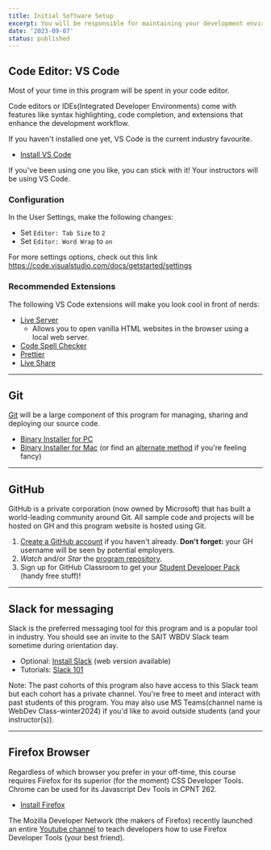 ```yaml
---
title: Initial Software Setup
excerpt: You will be responsible for maintaining your development environment for each course in this program. The specific requirements will change from course to course but the following software will be required for the entire program.
date: '2023-09-07'
status: published
---
```


<h2>Code Editor: VS Code</h2>

Most of your time in this program will be spent in your code editor. 

Code editors or IDEs(Integrated Developer Environments) come with features like syntax highlighting, code completion, and extensions that enhance the development workflow.

If you haven't installed one yet, VS Code is the current industry favourite. 

- [Install VS Code](https://code.visualstudio.com/download)

If you've been using one you like, you can stick with it! Your instructors will be using VS Code.

### Configuration
In the User Settings, make the following changes:
- Set `Editor: Tab Size` to `2`
- Set `Editor: Word Wrap` to `on`

For more settings options, check out this link https://code.visualstudio.com/docs/getstarted/settings

### Recommended Extensions
The following VS Code extensions will make you look cool in front of nerds:
- [Live Server](https://marketplace.visualstudio.com/items?itemName=ritwickdey.LiveServer)
    - Allows you to open vanilla HTML websites in the browser using a local web server.
- [Code Spell Checker](https://marketplace.visualstudio.com/items?itemName=streetsidesoftware.code-spell-checker)
- [Prettier](https://marketplace.visualstudio.com/items?itemName=esbenp.prettier-vscode)
- [Live Share](https://marketplace.visualstudio.com/items?itemName=MS-vsliveshare.vsliveshare)

---

<h2>Git</h2>

[Git](https://git-scm.com/) will be a large component of this program for managing, sharing and deploying our source code.

- [Binary Installer for PC](https://git-scm.com/download/win)
- [Binary Installer for Mac](https://sourceforge.net/projects/git-osx-installer/) (or find an [alternate method](https://git-scm.com/download/mac) if you're feeling fancy)

---

<h2>GitHub</h2>
GitHub is a private corporation (now owned by Microsoft) that has built a world-leading community around Git. All sample code and projects will be hosted on GH and this program website is hosted using Git.

1. [Create a GitHub account](https://github.com/) if you haven't already. **Don't forget:** your GH username will be seen by potential employers.
2. _Watch_ and/or _Star_ the [program repository](https://github.com/sait-wbdv/winter-2024).
3. Sign up for GitHub Classroom to get your [Student Developer Pack](https://education.github.com/pack) (handy free stuff)!

---

<h2>Slack for messaging</h2>

Slack is the preferred messaging tool for this program and is a popular tool in industry. You should see an invite to the SAIT WBDV Slack team sometime during orientation day.

- Optional: [Install Slack](https://slack.com/intl/en-ca/downloads/) (web version available)
- Tutorials: [Slack 101](https://slack.com/intl/en-ca/resources/slack-101)

Note: The past cohorts of this program also have access to this Slack team but each cohort has a private channel. You're free to meet and interact with past students of this program. You may also use MS Teams(channel name is WebDev Class-winter2024) if you'd like to avoid outside students (and your instructor(s)).

---

<h2>Firefox Browser</h2>

Regardless of which browser you prefer in your off-time, this course requires Firefox for its superior (for the moment) CSS Developer Tools. Chrome can be used for its Javascript Dev Tools in CPNT 262.

- [Install Firefox](https://www.mozilla.org/)

The Mozilla Developer Network (the makers of Firefox) recently launched an entire [Youtube channel](https://www.youtube.com/channel/UCh5UlGiu9d6LegIeUCW4N1w) to teach developers how to use Firefox Developer Tools (your best friend).
